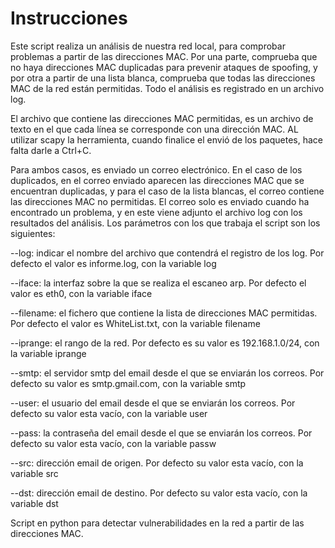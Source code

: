 # Instrucciones
Este script realiza un análisis de nuestra red local, para comprobar problemas a partir de las direcciones MAC. Por una parte, comprueba que no haya direcciones MAC duplicadas para prevenir ataques de spoofing, y por otra a partir de una lista blanca, comprueba que todas las direcciones MAC de la red están permitidas. Todo el análisis es registrado en un archivo log. 

El archivo que contiene las direcciones MAC permitidas, es un archivo de texto en el que cada línea se corresponde con una dirección MAC. AL utilizar scapy la herramienta, cuando finalice el envió de los paquetes, hace falta darle a Ctrl+C.

Para ambos casos, es enviado un correo electrónico. En el caso de los duplicados, en el correo enviado aparecen las direcciones MAC que se encuentran duplicadas, y para el caso de la lista blancas, el correo contiene las direcciones MAC no permitidas. El correo solo es enviado cuando ha encontrado un problema, y en este viene adjunto el archivo log con los resultados del análisis. Los parámetros con los que trabaja el script son los siguientes:

--log: indicar el nombre del archivo que contendrá el registro de los log. Por defecto el valor es informe.log, con la variable log

--iface: la interfaz sobre la que se realiza el escaneo arp. Por defecto el valor es eth0, con la variable iface

--filename: el fichero que contiene la lista de direcciones MAC permitidas. Por defecto el valor es WhiteList.txt, con la variable filename

--iprange: el rango de la red. Por defecto es su valor es 192.168.1.0/24, con la variable iprange

--smtp: el servidor smtp del email desde el que se enviarán los correos. Por defecto su valor es smtp.gmail.com, con la variable smtp

--user: el usuario del email desde el que se enviarán los correos. Por defecto su valor esta vacío, con la variable user

--pass: la contraseña del email desde el que se enviarán los correos. Por defecto su valor esta vacío, con la variable passw

--src: dirección email de origen. Por defecto su valor esta vacío, con la variable src

--dst: dirección email de destino. Por defecto su valor esta vacío, con la variable dst

Script en python para detectar vulnerabilidades en la red a partir de las direcciones MAC.
